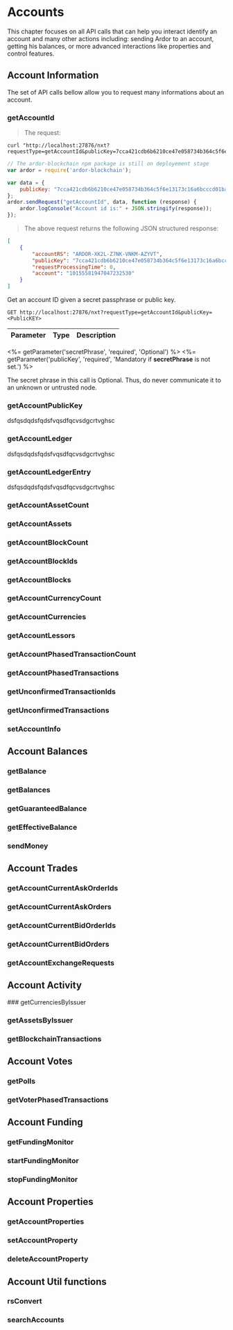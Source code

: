 # Accounts

This chapter focuses on all API calls that can help you interact identify an account and many other actions including: sending Ardor to an account, getting his balances, or more advanced interactions like properties and control features.


## Account Information

The set of API calls bellow allow you to request many informations about an account.

### getAccountId

> The request:

```shell
curl "http://localhost:27876/nxt?requestType=getAccountId&publicKey=7cca421cdb6b6210ce47e058734b364c5f6e13173c16a6bcccd01bab549b0f3e"
```

```javascript
// The ardor-blockchain npm package is still on deployement stage
var ardor = require('ardor-blockchain');

var data = {
    publicKey: "7cca421cdb6b6210ce47e058734b364c5f6e13173c16a6bcccd01bab549b0f3e"
};
ardor.sendRequest("getAccountId", data, function (response) {
    ardor.logConsole("Account id is:" + JSON.stringify(response));
});
```

> The above request returns the following JSON structured response:

```json
[
    {
        "accountRS": "ARDOR-XK2L-Z7NK-VNKM-AZYVT",
        "publicKey": "7cca421cdb6b6210ce47e058734b364c5f6e13173c16a6bcccd01bab549b0f3e",
        "requestProcessingTime": 0,
        "account": "10155581947047232530"
    }
]
```

Get an account ID given a secret passphrase or public key.

`GET http://localhost:27876/nxt?requestType=getAccountId&publicKey=<PublicKEY>`

Parameter | Type | Description
--------- | ---- | -----------
<%= getParameter('secretPhrase', 'required', 'Optional') %>
<%= getParameter('publicKey', 'required', 'Mandatory if **secretPhrase** is not set.') %>

<aside class="warning">
The secret phrase in this call is Optional. Thus, do never communicate it to an unknown or untrusted node.
</aside>


### getAccountPublicKey 
dsfqsdqdsfqdsfvqsdfqcvsdgcrtvghsc

### getAccountLedger   
dsfqsdqdsfqdsfvqsdfqcvsdgcrtvghsc

### getAccountLedgerEntry
dsfqsdqdsfqdsfvqsdfqcvsdgcrtvghsc

### getAccountAssetCount    
### getAccountAssets   
### getAccountBlockCount   
### getAccountBlockIds   
### getAccountBlocks 
### getAccountCurrencyCount  
### getAccountCurrencies   
### getAccountLessors   
### getAccountPhasedTransactionCount   
### getAccountPhasedTransactions
### getUnconfirmedTransactionIds   
### getUnconfirmedTransactions  
### setAccountInfo

## Account Balances

### getBalance   
### getBalances
### getGuaranteedBalance
### getEffectiveBalance  
### sendMoney

## Account Trades

### getAccountCurrentAskOrderIds   
### getAccountCurrentAskOrders   
### getAccountCurrentBidOrderIds   
### getAccountCurrentBidOrders   
### getAccountExchangeRequests   


## Account Activity


### getCurrenciesByIssuer   
### getAssetsByIssuer   
### getBlockchainTransactions   
   
## Account Votes

### getPolls
### getVoterPhasedTransactions  

## Account Funding

### getFundingMonitor
### startFundingMonitor   
### stopFundingMonitor  

## Account Properties

### getAccountProperties
### setAccountProperty
### deleteAccountProperty

## Account Util functions

### rsConvert   
### searchAccounts